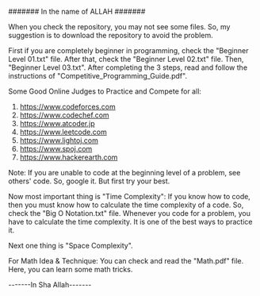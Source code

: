 ####### In the name of ALLAH #######

When you check the repository, you may not see some files. So, my suggestion is to download the repository to avoid the problem.

First if you are completely beginner in programming, check the "Beginner Level 01.txt" file.
After that, check the "Beginner Level 02.txt" file. Then, "Beginner Level 03.txt". After completing the 3 steps, read and follow the instructions of "Competitive_Programming_Guide.pdf".

Some Good Online Judges to Practice and Compete for all:

 1. https://www.codeforces.com
 2. https://www.codechef.com
 3. https://www.atcoder.jp
 4. https://www.leetcode.com
 5. https://www.lightoj.com
 6. https://www.spoj.com
 7. https://www.hackerearth.com

Note: If you are unable to code at the beginning level of a problem, see others' code. So, google it. But first try your best.

Now most important thing is "Time Complexity":
If you know how to code, then you must know how to calculate the time complexity of a code. So, check the "Big O Notation.txt" file. Whenever you code for a problem, you have to calculate the time complexity. It is one of the best ways to practice it.

Next one thing is "Space Complexity".

For Math Idea & Technique: You can check and read the "Math.pdf" file. Here, you can learn some math tricks. 

-------In Sha Allah-------
